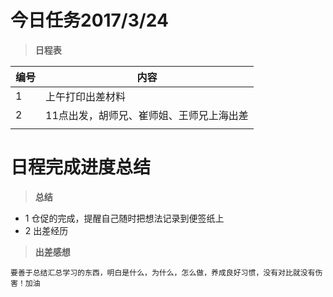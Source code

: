 # 今日任务2017/3/24

> **日程表**

|编号|内容|
|-----|------|
|1|上午打印出差材料|
|2|11点出发，胡师兄、崔师姐、王师兄上海出差|
|||

# 日程完成进度总结

> **总结**

* 1 仓促的完成，提醒自己随时把想法记录到便签纸上
* 2 出差经历


> **出差感想**

    要善于总结汇总学习的东西，明白是什么，为什么，怎么做，养成良好习惯，没有对比就没有伤害！加油
